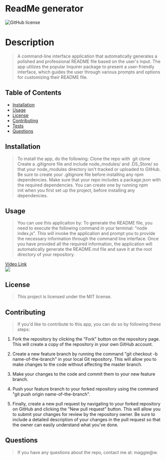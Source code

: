 
# ReadMe generator
![GitHub license](https://img.shields.io/badge/license-MIT-blue.svg)

# Description
> A command-line interface application that automatically generates a polished and professional README file based on the user's input. The app utilizes the popular Inquirer package to present a user-friendly interface, which guides the user through various prompts and options for customizing their README file.

## Table of Contents
* [Installation](#installation)
* [Usage](#usage)
* [License](#license)
* [Contributing](#contributing)
* [Tests](#tests)
* [Questions](#questions)

## Installation
> To install the app, do the following:
Clone the repo with  git clone Create a .gitignore file and include node_modules/ and .DS_Store/ so that your node_modules directory isn't tracked or uploaded to GitHub. Be sure to create your .gitignore file before installing any npm dependencies. Make sure that your repo includes a package.json with the required dependencies. You can create one by running npm init when you first set up the project, before installing any dependencies.

## Usage
> You can use this applicaiton by: 
To generate the README file, you need to execute the following command in your terminal: "node index.js". This will invoke the application and prompt you to provide the necessary information through the command line interface. Once you have provided all the required information, the application will automatically generate the README.md file and save it at the root directory of your repository.

<a href=https://drive.google.com/file/d/1okzbfBzS9juBQgASOQZc-Y9oO5VRy6w2/view target="_blank">Video Link</a><br>
<img src="./readme.gif">



## License
> This project is licensed under the MIT license.

## Contributing
> If you'd like to contribute to this app, you can do so by following these steps:

1. Fork the repository by clicking the "Fork" button on the repository page. This will create a copy of the repository in your own GitHub account.

2. Create a new feature branch by running the command "git checkout -b name-of-the-branch" in your local Git repository. This will allow you to make changes to the code without affecting the master branch.

3. Make your changes to the code and commit them to your new feature branch.

4. Push your feature branch to your forked repository using the command "git push origin name-of-the-branch".

5. Finally, create a new pull request by navigating to your forked repository on GitHub and clicking the "New pull request" button. This will allow you to submit your changes for review by the repository owner. Be sure to include a detailed description of your changes in the pull request so that the owner can easily understand what you've done.
 
## Questions
> If you have any questions about the repo, contact me at: maggie@w.
